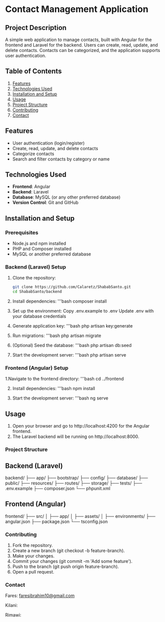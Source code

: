 # Contact Management Application

## Project Description

A simple web application to manage contacts, built with Angular for the frontend and Laravel for the backend. Users can create, read, update, and delete contacts. Contacts can be categorized, and the application supports user authentication.

## Table of Contents

1. [Features](#features)
2. [Technologies Used](#technologies-used)
3. [Installation and Setup](#installation-and-setup)
4. [Usage](#usage)
5. [Project Structure](#project-structure)
6. [Contributing](#contributing)
7. [Contact](#contact)

## Features

- User authentication (login/register)
- Create, read, update, and delete contacts
- Categorize contacts
- Search and filter contacts by category or name

## Technologies Used

- **Frontend**: Angular
- **Backend**: Laravel
- **Database**: MySQL (or any other preferred database)
- **Version Control**: Git and GitHub

## Installation and Setup

### Prerequisites

- Node.js and npm installed
- PHP and Composer installed
- MySQL or another preferred database

### Backend (Laravel) Setup

1. Clone the repository:
   ```bash
   git clone https://github.com/Calaretz/ShababSanto.git
   cd ShababSanto/backend
   
2. Install dependencies:
   '''bash
   composer install
   
3. Set up the environment:
   Copy .env.example to .env
   Update .env with your database credentials

4. Generate application key:
   '''bash
   php artisan key:generate

5. Run migrations:
   '''bash
   php artisan migrate

6. (Optional) Seed the database:
   '''bash
   php artisan db:seed

7. Start the development server:
   '''bash
   php artisan serve

### Frontend (Angular) Setup

1.Navigate to the frontend directory:
   '''bash
   cd ../frontend

2. Install dependencies:
   '''bash
   npm install
   
3. Start the development server:
   '''bash
   ng serve

## Usage
   1. Open your browser and go to http://localhost:4200 for the Angular frontend.
   2. The Laravel backend will be running on http://localhost:8000.

### Project Structure

## Backend (Laravel)

backend/
├── app/
├── bootstrap/
├── config/
├── database/
├── public/
├── resources/
├── routes/
├── storage/
├── tests/
├── .env.example
├── composer.json
└── phpunit.xml

## Frontend (Angular)

frontend/
├── src/
│   ├── app/
│   ├── assets/
│   ├── environments/
├── angular.json
├── package.json
└── tsconfig.json

### Contributing

1. Fork the repository.
2. Create a new branch (git checkout -b feature-branch).
3. Make your changes.
4. Commit your changes (git commit -m 'Add some feature').
5. Push to the branch (git push origin feature-branch).
6. Open a pull request.

### Contact
Fares: faresibrahim10@gmail.com

Kilani: 

Rimawi:





